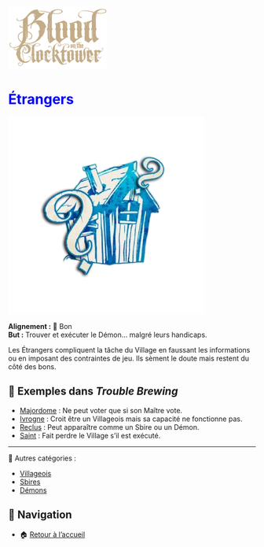 <p align="left">
  <a href="/botc-fr-bambi/">
    <img src="./images/logo.png" alt="Accueil BotC FR" width="200">
  </a>
</p>

# <span style="color:blue">Étrangers</span>  

![<span style="color:blue">Étrangers</span>](./images/Generic_outsider.png)  

**Alignement :** 🔵 Bon  
**But :** Trouver et exécuter le Démon… malgré leurs handicaps.  

Les Étrangers compliquent la tâche du Village en faussant les informations ou en imposant des contraintes de jeu. 
Ils sèment le doute mais restent du côté des bons. 

## 📌 Exemples dans *Trouble Brewing*  
- [Majordome](./tb_roles/majordome.md) : Ne peut voter que si son Maître vote.  
- [Ivrogne](./tb_roles/ivrogne.md) : Croit être un Villageois mais sa capacité ne fonctionne pas.  
- [Reclus](./tb_roles/reclus.md) : Peut apparaître comme un Sbire ou un Démon.  
- [Saint](./tb_roles/saint.md) : Fait perdre le Village s’il est exécuté.  

---

🔗 Autres catégories :  
- [Villageois](villageois.md)  
- [Sbires](sbires.md)  
- [Démons](demons.md)  

## 📂 Navigation 
- 🏠 [Retour à l’accueil](/botc-fr-bambi/)  
